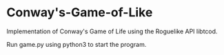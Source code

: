 # Conway's-Game-of-Like
Implementation of Conway's Game of Life using the Roguelike API libtcod.

Run game.py using python3 to start the program.
